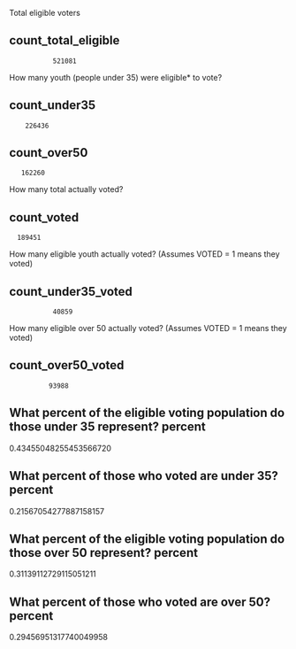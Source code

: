 
Total eligible voters

 count_total_eligible 
----------------------
               521081

How many youth (people under 35) were eligible* to vote?

 count_under35 
---------------
        226436


 count_over50 
--------------
       162260


How many total actually voted?

 count_voted 
-------------
      189451


How many eligible youth actually voted? (Assumes VOTED = 1 means they voted)

 count_under35_voted 
---------------------
               40859


How many eligible over 50 actually voted? (Assumes VOTED = 1 means they voted)

 count_over50_voted 
--------------------
              93988


What percent of the eligible voting population do those under 35 represent?
        percent        
------------------------
 0.43455048255453566720


What percent of those who voted are under 35?
        percent        
------------------------
 0.21567054277887158157


What percent of the eligible voting population do those over 50 represent?
        percent        
------------------------
 0.31139112729115051211


What percent of those who voted are over 50?
        percent        
------------------------
 0.29456951317740049958


